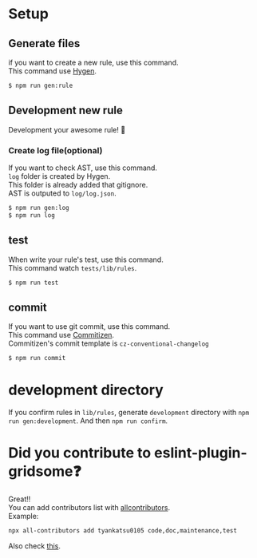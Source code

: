 # Setup

## Generate files

if you want to create a new rule, use this command.  
This command use [Hygen](https://www.hygen.io/).

```bash
$ npm run gen:rule
```

## Development new rule

Development your awesome rule! :wrench:

### Create log file(optional)

If you want to check AST, use this command.  
`log` folder is created by Hygen.  
This folder is already added that gitignore.  
AST is outputed to `log/log.json`.

```bash
$ npm run gen:log
$ npm run log
```

## test

When write your rule's test, use this command.  
This command watch `tests/lib/rules`.

```bash
$ npm run test
```

## commit

If you want to use git commit, use this command.  
This command use [Commitizen](http://commitizen.github.io/cz-cli/).  
Commitizen's commit template is `cz-conventional-changelog`

```bash
$ npm run commit
```

# development directory

If you confirm rules in `lib/rules`, generate `development` directory with `npm run gen:development`.
And then `npm run confirm`.

# Did you contribute to eslint-plugin-gridsome❓

Great!!  
You can add contributors list with [allcontributors](https://allcontributors.org/).  
Example:

```bash
npx all-contributors add tyankatsu0105 code,doc,maintenance,test
```

Also check [this](https://allcontributors.org/docs/en/emoji-key).
